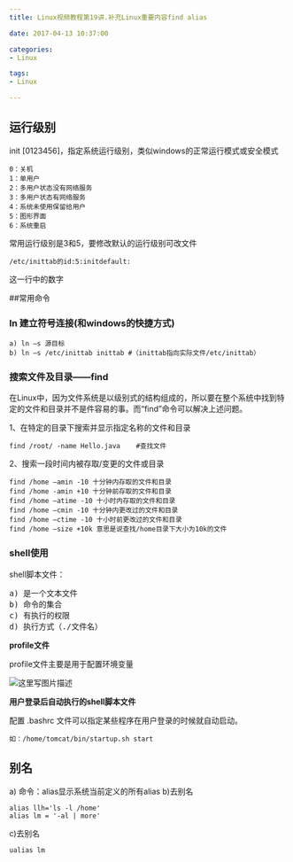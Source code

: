 ```yaml
---
title: Linux视频教程第19讲.补充Linux重要内容find alias

date: 2017-04-13 10:37:00

categories:
- Linux

tags:
- Linux

---
```


## 运行级别

init [0123456]，指定系统运行级别，类似windows的正常运行模式或安全模式

```
0：关机 
1：单用户
2：多用户状态没有网络服务 
3：多用户状态有网络服务 
4：系统未使用保留给用户 
5：图形界面 
6：系统重启
```

常用运行级别是3和5，要修改默认的运行级别可改文件

```
/etc/inittab的id:5:initdefault:
```
这一行中的数字

##常用命令

### **ln 建立符号连接(和windows的快捷方式)**
```
a) ln –s 源目标
b) ln –s /etc/inittab inittab #（inittab指向实际文件/etc/inittab）
```
### **搜索文件及目录——find**

在Linux中，因为文件系统是以级别式的结构组成的，所以要在整个系统中找到特定的文件和目录并不是件容易的事。而“find”命令可以解决上述问题。 

1、在特定的目录下搜索并显示指定名称的文件和目录

```
find /root/ -name Hello.java    #查找文件
```
2、搜索一段时间内被存取/变更的文件或目录

```
find /home –amin -10 十分钟内存取的文件和目录 
find /home -amin +10 十分钟前存取的文件和目录
find /home –atime -10 十小时内存取的文件和目录 
find /home –cmin -10 十分钟内更改过的文件和目录 
find /home –ctime -10 十小时前更改过的文件和目录 
find /home –size +10k 意思是说查找/home目录下大小为10k的文件
```

### **shell使用**

shell脚本文件：

<pre>
a) 是一个文本文件
b) 命令的集合 
c) 有执行的权限 
d) 执行方式（./文件名）
</pre>

**profile文件**

profile文件主要是用于配置环境变量

![这里写图片描述](http://img.blog.csdn.net/20151227194314714)

**用户登录后自动执行的shell脚本文件**

配置 .bashrc 文件可以指定某些程序在用户登录的时候就自动启动。

```
如：/home/tomcat/bin/startup.sh start
```

## 别名

a) 命令：alias显示系统当前定义的所有alias
b)去别名

```
alias llh='ls -l /home'
alias lm = '-al | more'
```

c)去别名

```
ualias lm
```


